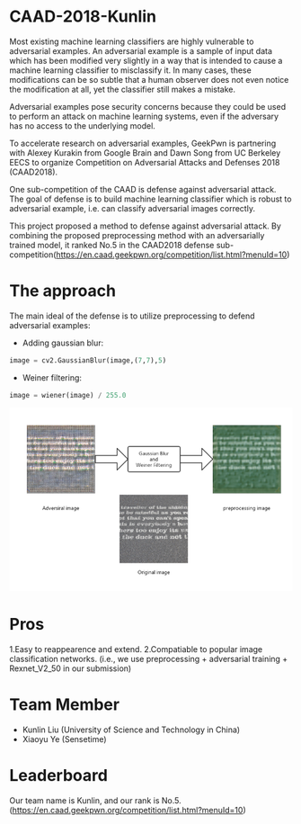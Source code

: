 # CAAD-2018-Kunlin
Most existing machine learning classifiers are highly vulnerable to adversarial examples. An adversarial example is a sample of input data which has been modified very slightly in a way that is intended to cause a machine learning classifier to misclassify it. In many cases, these modifications can be so subtle that a human observer does not even notice the modification at all, yet the classifier still makes a mistake.

Adversarial examples pose security concerns because they could be used to perform an attack on machine learning systems, even if the adversary has no access to the underlying model.

To accelerate research on adversarial examples, GeekPwn is partnering with Alexey Kurakin from Google Brain and Dawn Song from UC Berkeley EECS to organize Competition on Adversarial Attacks and Defenses 2018 (CAAD2018).

One sub-competition of the CAAD is defense against adversarial attack. The goal of defense is to build machine learning classifier which is robust to adversarial example, i.e. can classify adversarial images correctly.

This project proposed a method to defense against adversarial attack. By combining the proposed preprocessing method with an adversarially trained model, it ranked No.5 in the CAAD2018 defense sub-competition(https://en.caad.geekpwn.org/competition/list.html?menuId=10)

# The approach

The main ideal of the defense is to utilize preprocessing to defend adversarial examples:
* Adding gaussian blur: 
```python
image = cv2.GaussianBlur(image,(7,7),5)
```
* Weiner filtering:
```python
image = wiener(image) / 255.0
```
 ![image](https://github.com/0three/CAAD-2018-Kunlin/blob/master/CAAD-kunlin.png)
 
 # Pros
 
 1.Easy to reappearence and extend.
 2.Compatiable to popular image classification networks. (i.e., we use preprocessing + adversarial training + Rexnet_V2_50 in our submission)

# Team Member

* Kunlin Liu (University of Science and Technology in China)
* Xiaoyu Ye (Sensetime)

# Leaderboard
Our team name is Kunlin, and our rank is No.5.(https://en.caad.geekpwn.org/competition/list.html?menuId=10)

